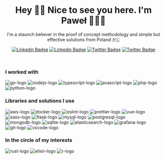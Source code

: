 <h1 align="center">Hey 👋🏼 Nice to see you here. I'm Paweł 👨🏼‍💻</h1>

<p align="center">
I'm a staunch believer in the proof of concept methodology and simple but effective solutions from Poland 🇵🇱
</p>

<div align="center">

[![Linkedin Badge](https://img.shields.io/badge/Medium-12100E?style=for-the-badge&logo=linkedin&logoColor=white&link=https://pgrzesiecki.medium.com/)](https://pgrzesiecki.medium.com/)
[![Linkedin Badge](https://img.shields.io/badge/LinkedIn-0077B5?style=for-the-badge&logo=linkedin&logoColor=white&link=https://www.linkedin.com/in/pgrzesiecki/)](https://www.linkedin.com/in/pgrzesiecki/)
[![Twitter Badge](https://img.shields.io/badge/Twitter-1DA1F2?style=for-the-badge&logo=linkedin&logoColor=white&link=https://twitter.com/pgrzesiecki/)](https://twitter.com/pgrzesiecki/)
[![Twitter Badge](https://img.shields.io/badge/Instagram-E4405F?style=for-the-badge&logo=linkedin&logoColor=white&link=https://www.instagram.com/pgrzesiecki/)](https://www.instagram.com/pgrzesiecki/)

</div>
<br>

### I worked with

<p> 
  <img src="https://img.shields.io/badge/Go-00ADD8?style=for-the-badge&logo=go&logoColor=white" alt="go-logo">
  <img src="https://img.shields.io/badge/Node.js-43853D?style=for-the-badge&logo=node.js&logoColor=white" alt="nodejs-logo">
  <img src="https://img.shields.io/badge/TypeScript-007ACC?style=for-the-badge&logo=typescript&logoColor=white" alt="typescript-logo">
  <img src="https://img.shields.io/badge/JavaScript-F7DF1E?style=for-the-badge&logo=javascript&logoColor=black" alt="javascript-logo">
  <img src="https://img.shields.io/badge/PHP-777BB4?style=for-the-badge&logo=php&logoColor=white" alt="php-logo">
  <img src="https://img.shields.io/badge/Python-3776AB?style=for-the-badge&logo=python&logoColor=white" alt="python-logo">
</p>

### Libraries and solutions I use

<p> 
  <img src="https://img.shields.io/badge/Amazon_AWS-232F3E?style=for-the-badge&logo=amazon-aws&logoColor=whitee" alt="aws-logo">
  <img src="https://img.shields.io/badge/docker-%230db7ed.svg?style=for-the-badge&logo=docker&logoColor=white" alt="docker-logo">
  <img src="https://img.shields.io/badge/eslint-3A33D1?style=for-the-badge&logo=eslint&logoColor=white" alt="eslint-logo">
  <img src="https://img.shields.io/badge/prettier-1A2C34?style=for-the-badge&logo=prettier&logoColor=F7BA3E" alt="prettier-logo">
  <img src="https://img.shields.io/badge/Vue.js-35495E?style=for-the-badge&logo=vue.js&logoColor=4FC08D" alt="vue-logo">
  <img src="https://img.shields.io/badge/Sass-CC6699?style=for-the-badge&logo=sass&logoColor=white" alt="sass-logo">
  <img src="https://img.shields.io/badge/Flask-000000?style=for-the-badge&logo=flask&logoColor=white" alt="flask-logo">
  <img src="https://img.shields.io/badge/MySQL-00000F?style=for-the-badge&logo=mysql&logoColor=white" alt="mysql-logo">
  <img src="https://img.shields.io/badge/PostgreSQL-316192?style=for-the-badge&logo=postgresql&logoColor=white" alt="postgresql-logo">
  <img src="https://img.shields.io/badge/MongoDB-4EA94B?style=for-the-badge&logo=mongodb&logoColor=white" alt="mongodb-logo">
  <img src="https://img.shields.io/badge/SQLite-07405E?style=for-the-badge&logo=sqlite&logoColor=white" alt="sqlite-logo">
  <img src="https://img.shields.io/badge/-ElasticSearch-005571?style=for-the-badge&logo=elasticsearche" alt="elasticsearch-logo">
  <img src="https://img.shields.io/badge/grafana-%23F46800.svg?style=for-the-badge&logo=grafana&logoColor=white" alt="grafana-logo">
  <img src="https://img.shields.io/badge/GIT-E44C30?style=for-the-badge&logo=git&logoColor=white" alt="git-logo">
  <img src="https://img.shields.io/badge/Visual_Studio_Code-0078D4?style=for-the-badge&logo=visual%20studio%20code&logoColor=white" alt="vscode-logo">
</p>

### In the circle of my interests

<p> 
  <img src="https://img.shields.io/badge/Rust-000000?style=for-the-badge&logo=rust&logoColor=white" alt="rust-logo">
  <img src="https://img.shields.io/badge/Elixir-4B275F?style=for-the-badge&logo=elixir&logoColor=white" alt="elixir-logo">
  <img src="https://img.shields.io/badge/R-276DC3?style=for-the-badge&logo=r&logoColor=white" alt="r-logo">
</p>

